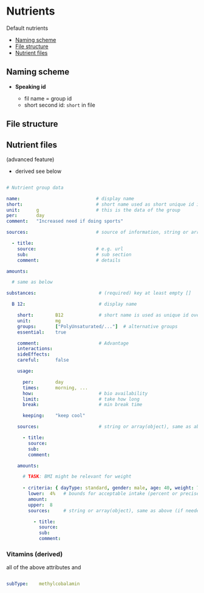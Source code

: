 # Nutrients

Default nutrients

- [Naming scheme](#naming-scheme)
- [File structure](#file-scheme)
- [Nutrient files](#nutrient-files)


Naming scheme
----------------------------------------------------------

- **Speaking id**

  - fil name = group id
  - short second id: `short` in file


File structure
----------------------------------------------------------


Nutrient files
----------------------------------------------------------

(advanced feature)

- derived see below

```yaml

# Nutrient group data

name:                            # display name
short:                           # short name used as short unique id in daily files (file name is alternative id used in code)
unit:      g                     # this is the data of the group
per:       day
comment:   "Increased need if doing sports"

sources:                         # source of information, string or array(object) (see also below)

  - title: 
    source:                      # e.g. url
    sub:                         # sub section
    comment:                     # details

amounts:

  # same as below

substances:                       # (required) key at least empty []

  B 12:                           # display name

    short:        B12             # short name is used as unique id over all files
    unit:         mg
    groups:       ["PolyUnsaturated/..."]  # alternative groups
    essential:    true

    comment:                      # Advantage
    interactions:      
    sideEffects:      
    careful:      false

    usage:

      per:        day
      times:      morning, ...
      how:                        # bio availability
      limit:                      # take how long
      break:                      # min break time

      keeping:    "keep cool"

    sources:                      # string or array(object), same as above

      - title:
        source:
        sub:   
        comment:

    amounts:

      # TASK: BMI might be relevant for weight
      
      - criteria: { dayType: standard, gender: male, age: 40, weight: 70, height: "*" }  # height might be used to fix weight
        lower:  4%   # bounds for acceptable intake (percent or precise)
        amount:
        upper:  8   
        sources:     # string or array(object), same as above (if needed for being more precise)

          - title:
            source: 
            sub:    
            comment:    
```


### Vitamins (derived)

all of the above attributes and

```yaml

subType:    methylcobalamin
```
